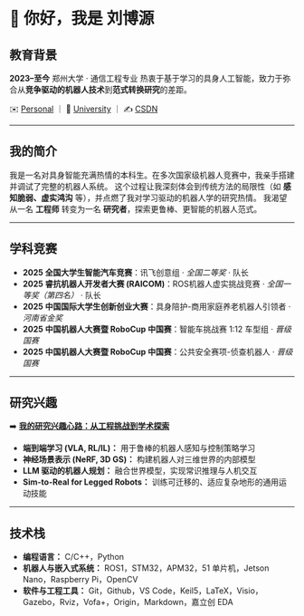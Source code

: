 # 👋 你好，我是 **刘博源**

## 教育背景

**2023–至今** 郑州大学 · 通信工程专业
 热衷于基于学习的具身人工智能，致力于弥合从**竞争驱动的机器人技术**到**范式转换研究**的差距。

✉️ [Personal](mailto:liu.boyuan@outlook.com) ｜ 📧 [University](mailto:agt2643194651@stu.zzu.edu.cn) ｜ ✍️ [CSDN](https://blog.csdn.net/AbaAbaxxx_)

------

## 我的简介

我是一名对具身智能充满热情的本科生。在多次国家级机器人竞赛中，我亲手搭建并调试了完整的机器人系统。
 这个过程让我深刻体会到传统方法的局限性（如 **感知脆弱、虚实鸿沟** 等），并点燃了我对学习驱动的机器人学的研究热情。
 我渴望从一名 **工程师** 转变为一名 **研究者**，探索更鲁棒、更智能的机器人范式。

------

## 学科竞赛

- **2025 全国大学生智能汽车竞赛**：讯飞创意组 · *全国二等奖* · 队长
- **2025 睿抗机器人开发者大赛 (RAICOM)**：ROS机器人虚实挑战竞赛 · *全国一等奖（第四名）* · 队长
- **2025 中国国际大学生创新创业大赛**：具身陪护-商用家庭养老机器人引领者 · *河南省金奖*
- **2025 中国机器人大赛暨 RoboCup 中国赛**：智能车挑战赛 1:12 车型组 · *晋级国赛*
- **2025 中国机器人大赛暨 RoboCup 中国赛**：公共安全赛项-侦查机器人 · *晋级国赛*

------

## 研究兴趣

➡️ **[我的研究兴趣心路：从工程挑战到学术探索](https://github.com/Abaabaxx/Abaabaxx/blob/main/Statement_of_Research_Interests_CN.md)**

- **端到端学习 (VLA, RL/IL)：** 用于鲁棒的机器人感知与控制策略学习
- **神经场景表示 (NeRF, 3D GS)：** 构建机器人对三维世界的内部模型
- **LLM 驱动的机器人规划：** 融合世界模型，实现常识推理与人机交互
- **Sim-to-Real for Legged Robots：** 训练可迁移的、适应复杂地形的通用运动技能

------

## 技术栈

- **编程语言：** C/C++，Python
- **机器人与嵌入式系统：** ROS1，STM32，APM32，51 单片机，Jetson Nano，Raspberry Pi，OpenCV
- **软件与工程工具：** Git，Github，VS Code，Keil5，LaTeX，Visio，Gazebo，Rviz，Vofa+，Origin，Markdown，嘉立创 EDA

